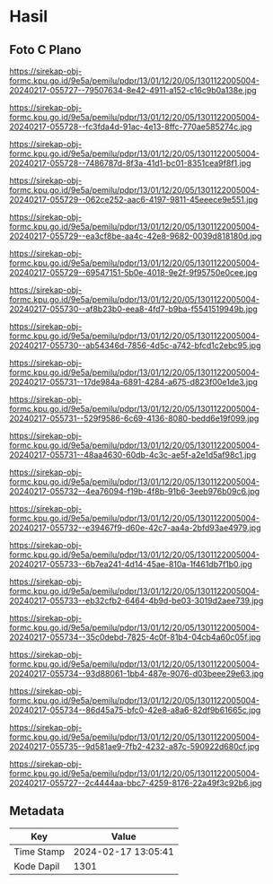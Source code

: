 # Hasil

## Foto C Plano

https://sirekap-obj-formc.kpu.go.id/9e5a/pemilu/pdpr/13/01/12/20/05/1301122005004-20240217-055727--79507634-8e42-4911-a152-c16c9b0a138e.jpg

https://sirekap-obj-formc.kpu.go.id/9e5a/pemilu/pdpr/13/01/12/20/05/1301122005004-20240217-055728--fc3fda4d-91ac-4e13-8ffc-770ae585274c.jpg

https://sirekap-obj-formc.kpu.go.id/9e5a/pemilu/pdpr/13/01/12/20/05/1301122005004-20240217-055728--7486787d-8f3a-41d1-bc01-8351cea9f8f1.jpg

https://sirekap-obj-formc.kpu.go.id/9e5a/pemilu/pdpr/13/01/12/20/05/1301122005004-20240217-055729--062ce252-aac6-4197-9811-45eeece9e551.jpg

https://sirekap-obj-formc.kpu.go.id/9e5a/pemilu/pdpr/13/01/12/20/05/1301122005004-20240217-055729--ea3cf8be-aa4c-42e8-9682-0039d818180d.jpg

https://sirekap-obj-formc.kpu.go.id/9e5a/pemilu/pdpr/13/01/12/20/05/1301122005004-20240217-055729--69547151-5b0e-4018-9e2f-9f95750e0cee.jpg

https://sirekap-obj-formc.kpu.go.id/9e5a/pemilu/pdpr/13/01/12/20/05/1301122005004-20240217-055730--af8b23b0-eea8-4fd7-b9ba-f5541519949b.jpg

https://sirekap-obj-formc.kpu.go.id/9e5a/pemilu/pdpr/13/01/12/20/05/1301122005004-20240217-055730--ab54346d-7856-4d5c-a742-bfcd1c2ebc95.jpg

https://sirekap-obj-formc.kpu.go.id/9e5a/pemilu/pdpr/13/01/12/20/05/1301122005004-20240217-055731--17de984a-6891-4284-a675-d823f00e1de3.jpg

https://sirekap-obj-formc.kpu.go.id/9e5a/pemilu/pdpr/13/01/12/20/05/1301122005004-20240217-055731--529f9586-6c69-4136-8080-bedd6e19f099.jpg

https://sirekap-obj-formc.kpu.go.id/9e5a/pemilu/pdpr/13/01/12/20/05/1301122005004-20240217-055731--48aa4630-60db-4c3c-ae5f-a2e1d5af98c1.jpg

https://sirekap-obj-formc.kpu.go.id/9e5a/pemilu/pdpr/13/01/12/20/05/1301122005004-20240217-055732--4ea76094-f19b-4f8b-91b6-3eeb976b09c6.jpg

https://sirekap-obj-formc.kpu.go.id/9e5a/pemilu/pdpr/13/01/12/20/05/1301122005004-20240217-055732--e39467f9-d60e-42c7-aa4a-2bfd93ae4979.jpg

https://sirekap-obj-formc.kpu.go.id/9e5a/pemilu/pdpr/13/01/12/20/05/1301122005004-20240217-055733--6b7ea241-4d14-45ae-810a-1f461db7f1b0.jpg

https://sirekap-obj-formc.kpu.go.id/9e5a/pemilu/pdpr/13/01/12/20/05/1301122005004-20240217-055733--eb32cfb2-6464-4b9d-be03-3019d2aee739.jpg

https://sirekap-obj-formc.kpu.go.id/9e5a/pemilu/pdpr/13/01/12/20/05/1301122005004-20240217-055734--35c0debd-7825-4c0f-81b4-04cb4a60c05f.jpg

https://sirekap-obj-formc.kpu.go.id/9e5a/pemilu/pdpr/13/01/12/20/05/1301122005004-20240217-055734--93d88061-1bb4-487e-9076-d03beee29e63.jpg

https://sirekap-obj-formc.kpu.go.id/9e5a/pemilu/pdpr/13/01/12/20/05/1301122005004-20240217-055734--86d45a75-bfc0-42e8-a8a6-82df9b61665c.jpg

https://sirekap-obj-formc.kpu.go.id/9e5a/pemilu/pdpr/13/01/12/20/05/1301122005004-20240217-055735--9d581ae9-7fb2-4232-a87c-590922d680cf.jpg

https://sirekap-obj-formc.kpu.go.id/9e5a/pemilu/pdpr/13/01/12/20/05/1301122005004-20240217-055727--2c4444aa-bbc7-4259-8176-22a49f3c92b6.jpg


## Metadata

| Key        | Value               |
| ---------- | ------------------- |
| Time Stamp | 2024-02-17 13:05:41 |
| Kode Dapil | 1301                |



